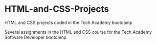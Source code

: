 # HTML-and-CSS-Projects
HTML and CSS projects coded in the Tech Academy bootcamp

Several assignments in the HTML and CSS course for the Tech Academy Software Developer bootcamp.
